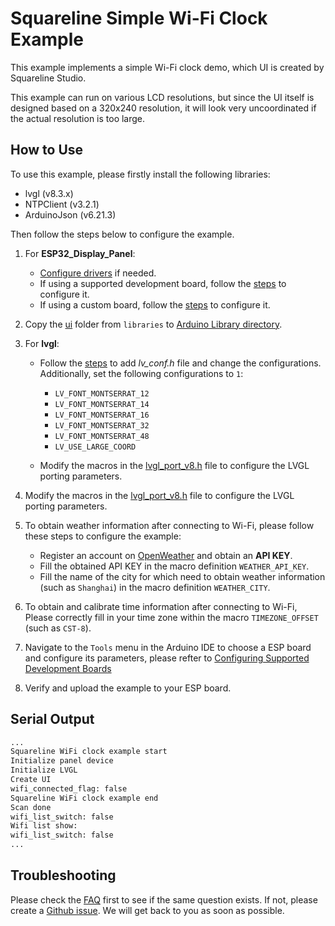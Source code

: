 # Squareline Simple Wi-Fi Clock Example

This example implements a simple Wi-Fi clock demo, which UI is created by Squareline Studio.

This example can run on various LCD resolutions, but since the UI itself is designed based on a 320x240 resolution, it will look very uncoordinated if the actual resolution is too large.

## How to Use

To use this example, please firstly install the following libraries:

- lvgl (v8.3.x)
- NTPClient (v3.2.1)
- ArduinoJson (v6.21.3)

Then follow the steps below to configure the example.

1. For **ESP32_Display_Panel**:

   - [Configure drivers](../../../../README.md#configuring-drivers) if needed.
   - If using a supported development board, follow the [steps](../../../../README.md#using-supported-development-boards) to configure it.
   - If using a custom board, follow the [steps](../../../../README.md#using-custom-development-boards) to configure it.

2. Copy the [ui](./libraries/ui/) folder from `libraries` to [Arduino Library directory](../../../../README.md#where-is-the-directory-for-arduino-libraries).

3. For **lvgl**:

   - Follow the [steps](../../../../README.md#configuring-lvgl) to add *lv_conf.h* file and change the configurations. Additionally, set the following configurations to `1`:

      - `LV_FONT_MONTSERRAT_12`
      - `LV_FONT_MONTSERRAT_14`
      - `LV_FONT_MONTSERRAT_16`
      - `LV_FONT_MONTSERRAT_32`
      - `LV_FONT_MONTSERRAT_48`
      - `LV_USE_LARGE_COORD`

   - Modify the macros in the [lvgl_port_v8.h](./lvgl_port_v8.h) file to configure the LVGL porting parameters.

4. Modify the macros in the [lvgl_port_v8.h](./lvgl_port_v8.h) file to configure the LVGL porting parameters.
5. To obtain weather information after connecting to Wi-Fi, please follow these steps to configure the example:

   - Register an account on [OpenWeather](https://openweathermap.org/) and obtain an **API KEY**.
   - Fill the obtained API KEY in the macro definition `WEATHER_API_KEY`.
   - Fill the name of the city for which need to obtain weather information (such as `Shanghai`) in the macro definition `WEATHER_CITY`.

6. To obtain and calibrate time information after connecting to Wi-Fi, Please correctly fill in your time zone within the macro `TIMEZONE_OFFSET` (such as `CST-8`).
7. Navigate to the `Tools` menu in the Arduino IDE to choose a ESP board and configure its parameters, please refter to [Configuring Supported Development Boards](../../../../README.md#configuring-supported-development-boards)
8. Verify and upload the example to your ESP board.

## Serial Output

```bash
...
Squareline WiFi clock example start
Initialize panel device
Initialize LVGL
Create UI
wifi_connected_flag: false
Squareline WiFi clock example end
Scan done
wifi_list_switch: false
Wifi list show:
wifi_list_switch: false
...
```

## Troubleshooting

Please check the [FAQ](../../../../README.md#faq) first to see if the same question exists. If not, please create a [Github issue](../../../../README.md/issues). We will get back to you as soon as possible.
